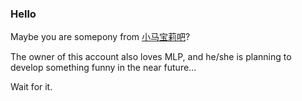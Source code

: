 ### Hello

Maybe you are somepony from [小马宝莉吧](https://tieba.baidu.com/f?kw=%E5%B0%8F%E9%A9%AC%E5%AE%9D%E8%8E%89)?

The owner of this account also loves MLP, and he/she is planning to develop something funny in the near future...

Wait for it.

<!--
**InsomniaCandy/InsomniaCandy** is a ✨ _special_ ✨ repository because its `README.md` (this file) appears on your GitHub profile.

Here are some ideas to get you started:

- 🔭 I’m currently working on ...
- 🌱 I’m currently learning ...
- 👯 I’m looking to collaborate on ...
- 🤔 I’m looking for help with ...
- 💬 Ask me about ...
- 📫 How to reach me: ...
- 😄 Pronouns: ...
- ⚡ Fun fact: ...
-->
